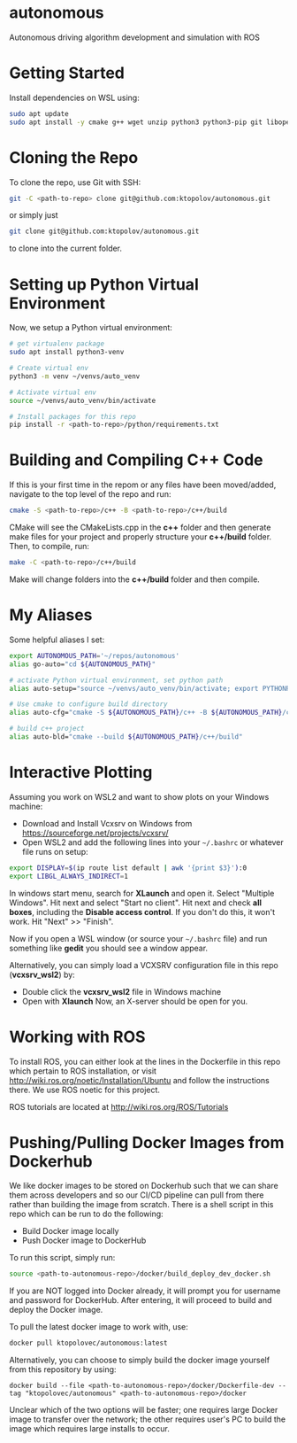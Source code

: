 # autonomous
Autonomous driving algorithm development and simulation with ROS

# Getting Started
Install dependencies on WSL using:
```bash
sudo apt update
sudo apt install -y cmake g++ wget unzip python3 python3-pip git libopencv-dev clang-tidy
```

# Cloning the Repo
To clone the repo, use Git with SSH:
```bash
git -C <path-to-repo> clone git@github.com:ktopolov/autonomous.git
```
or simply just
```bash
git clone git@github.com:ktopolov/autonomous.git
```
to clone into the current folder.

# Setting up Python Virtual Environment
Now, we setup a Python virtual environment:
```bash
# get virtualenv package
sudo apt install python3-venv

# Create virtual env
python3 -m venv ~/venvs/auto_venv

# Activate virtual env
source ~/venvs/auto_venv/bin/activate

# Install packages for this repo
pip install -r <path-to-repo>/python/requirements.txt
```

# Building and Compiling C++ Code
If this is your first time in the repom or any files have been moved/added, navigate to the top level of the repo and run:
```bash
cmake -S <path-to-repo>/c++ -B <path-to-repo>/c++/build
```
CMake will see the CMakeLists.cpp in the **c++** folder and then generate make files for your project and properly structure your **c++/build** folder. Then, to compile, run:
```bash
make -C <path-to-repo>/c++/build
```
Make will change folders into the **c++/build** folder and then compile.

# My Aliases
Some helpful aliases I set:
```bash
export AUTONOMOUS_PATH='~/repos/autonomous'
alias go-auto="cd ${AUTONOMOUS_PATH}"

# activate Python virtual environment, set python path
alias auto-setup="source ~/venvs/auto_venv/bin/activate; export PYTHONPATH=${AUTONOMOUS_PATH}/python"

# Use cmake to configure build directory
alias auto-cfg="cmake -S ${AUTONOMOUS_PATH}/c++ -B ${AUTONOMOUS_PATH}/c++/build"

# build c++ project
alias auto-bld="cmake --build ${AUTONOMOUS_PATH}/c++/build"
```

# Interactive Plotting
Assuming you work on WSL2 and want to show plots on your Windows machine:
*  Download and Install Vcxsrv on Windows from https://sourceforge.net/projects/vcxsrv/
*  Open WSL2 and add the following lines into your `~/.bashrc` or whatever file runs on setup:
```bash
export DISPLAY=$(ip route list default | awk '{print $3}'):0
export LIBGL_ALWAYS_INDIRECT=1
```

In windows start menu, search for **XLaunch** and open it. Select "Multiple Windows". Hit next and select "Start no client". Hit next and check **all boxes**, including the **Disable access control**. If you don't do this, it won't work. Hit "Next" >> "Finish".

Now if you open a WSL window (or source your `~/.bashrc` file) and run something like **gedit** you should see a window appear.

Alternatively, you can simply load a VCXSRV configuration file in this repo (**vcxsrv_wsl2**) by:
*  Double click the **vcxsrv_wsl2** file in Windows machine
*  Open with **Xlaunch**
Now, an X-server should be open for you.

# Working with ROS
To install ROS, you can either look at the lines in the Dockerfile in this repo which pertain to ROS installation, or visit http://wiki.ros.org/noetic/Installation/Ubuntu and follow the instructions there. We use ROS noetic for this project.

ROS tutorials are located at http://wiki.ros.org/ROS/Tutorials

# Pushing/Pulling Docker Images from Dockerhub
We like docker images to be stored on Dockerhub such that we can share them across developers and so our CI/CD pipeline can pull from there rather than building the image from scratch. There is a shell script in this repo which can be run to do the following:
*  Build Docker image locally
*  Push Docker image to DockerHub

To run this script, simply run:
```bash
source <path-to-autonomous-repo>/docker/build_deploy_dev_docker.sh
```
If you are NOT logged into Docker already, it will prompt you for username and password for DockerHub. After entering, it will proceed to build and deploy the Docker image.

To pull the latest docker image to work with, use:
```bash
docker pull ktopolovec/autonomous:latest
```
Alternatively, you can choose to simply build the docker image yourself from this repository by using:
```
docker build --file <path-to-autonomous-repo>/docker/Dockerfile-dev --tag "ktopolovec/autonomous" <path-to-autonomous-repo>/docker
```
Unclear which of the two options will be faster; one requires large Docker image to transfer over the network; the other requires user's PC to build the image which requires large installs to occur.

